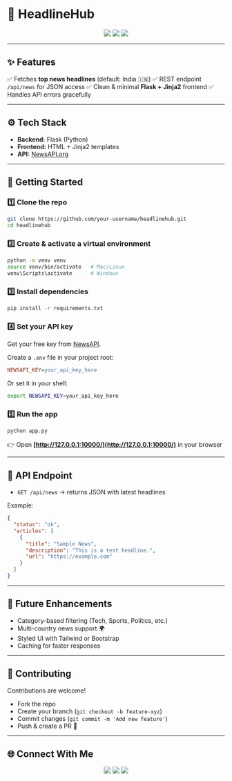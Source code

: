 

# 📰 HeadlineHub


<p align="center">
  <img src="https://img.shields.io/badge/Python-3.13-blue?style=for-the-badge&logo=python&logoColor=white" />
  <img src="https://img.shields.io/badge/Flask-2.3-black?style=for-the-badge&logo=flask&logoColor=white" />
  <img src="https://img.shields.io/badge/NewsAPI-powered-orange?style=for-the-badge&logo=rss&logoColor=white" />
</p>  

---

## ✨ Features

✅ Fetches **top news headlines** (default: India 🇮🇳)
✅ REST endpoint `/api/news` for JSON access
✅ Clean & minimal **Flask + Jinja2** frontend
✅ Handles API errors gracefully

---

## ⚙️ Tech Stack

* **Backend:** Flask (Python)
* **Frontend:** HTML + Jinja2 templates
* **API:** [NewsAPI.org](https://newsapi.org)

---

## 🚀 Getting Started

### 1️⃣ Clone the repo

```bash
git clone https://github.com/your-username/headlinehub.git
cd headlinehub
```

### 2️⃣ Create & activate a virtual environment

```bash
python -m venv venv
source venv/bin/activate   # Mac/Linux
venv\Scripts\activate      # Windows
```

### 3️⃣ Install dependencies

```bash
pip install -r requirements.txt
```

### 4️⃣ Set your API key

Get your free key from [NewsAPI](https://newsapi.org/register).

Create a `.env` file in your project root:

```ini
NEWSAPI_KEY=your_api_key_here
```

Or set it in your shell:

```bash
export NEWSAPI_KEY=your_api_key_here
```

### 5️⃣ Run the app

```bash
python app.py
```

👉 Open **[http://127.0.0.1:10000/](http://127.0.0.1:10000/)** in your browser

---

## 📡 API Endpoint

* `GET /api/news` → returns JSON with latest headlines

Example:

```json
{
  "status": "ok",
  "articles": [
    {
      "title": "Sample News",
      "description": "This is a test headline.",
      "url": "https://example.com"
    }
  ]
}
```

---

## 🔮 Future Enhancements

* Category-based filtering (Tech, Sports, Politics, etc.)
* Multi-country news support 🌍
* Styled UI with Tailwind or Bootstrap
* Caching for faster responses

---

## 🤝 Contributing

Contributions are welcome!

* Fork the repo
* Create your branch (`git checkout -b feature-xyz`)
* Commit changes (`git commit -m 'Add new feature'`)
* Push & create a PR 🚀

---

## 🌐 Connect With Me

<p align="center">
  <a href="https://github.com/Anna-Simmi"><img src="https://img.shields.io/badge/GitHub-%23121011.svg?&style=for-the-badge&logo=github&logoColor=white" /></a>
  <a href="https://www.linkedin.com/in/anna-simmi-m-d-797ba8339"><img src="https://img.shields.io/badge/LinkedIn-%230077B5.svg?&style=for-the-badge&logo=linkedin&logoColor=white" /></a>
  <a href="annasimmim@gmail.com"><img src="https://img.shields.io/badge/Email-D14836?style=for-the-badge&logo=gmail&logoColor=white" /></a>
</p>  
